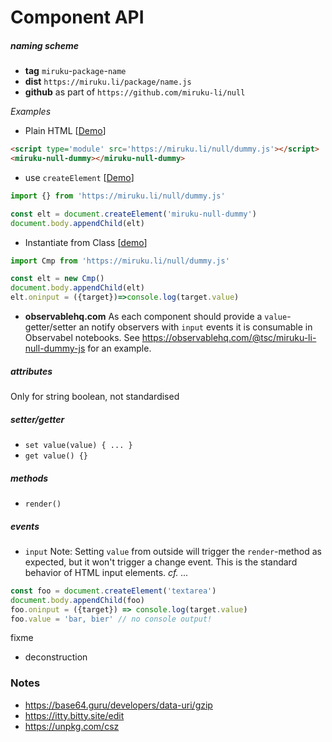 # Component API

##### naming scheme
  * **tag** `miruku`-`package`-`name`
  * **dist** `https://miruku.li/package/name.js`
  * **github** as part of `https://github.com/miruku-li/null`

*Examples*
  * Plain HTML [[Demo](https://flems.io/#0=N4IgzgpgNhDGAuEAmIBcIB0ALeBbKIANCLAPYB2YpMaJ1UAhgA6QrEBmAljGGgNqhyDXBFrY8BYmXKIZtADxhYAJ05N4AAngBPJhAC8AclykkAVxiGNYZbCM54LVAHpnuTsrMBrMxiidncgsoZ3NcXG0MACswQwA+eWclVXU4gB1yeXdPHwBaIKgoXLCIhLcPbzN84OKzcO04onBoOHhOCl50AEZUAGYAThAAXwBdIaA)]
```html
<script type='module' src='https://miruku.li/null/dummy.js'></script>
<miruku-null-dummy></miruku-null-dummy>
```
  * use `createElement` [[Demo](https://flems.io/#0=N4Igxg9gdgzhA2BTEAucD4EMAONEBMQAaEAMwEskZUBtUKTAW2TQDoALAF0fmPSk6IBqECAC+RekxYhWAK2olIAoZxHlG2CACdOAAmBi9pbREZ6A5F064UAejuNy2gK4BrF63jk7UF-Hg7fBdGRgBPeRgLAB0oWOUYfUR4fQBePXwIMBDVVjBtRExBAFEkZgEACgsnVw8AWj8AuuDQsIsASljM7PLOVgAjCHwInGwhfABhdkp8CuTOdr5ITUpEbRF+zH7kvjwkME5yaGo0AGYUU4AGOsuUS-FJEAZmETyYRX5BYTRxAF0xIA)]
```js
import {} from 'https://miruku.li/null/dummy.js'

const elt = document.createElement('miruku-null-dummy') 
document.body.appendChild(elt)
```
  * Instantiate from Class [[demo](https://flems.io/#0=N4Igxg9gdgzhA2BTEAucD4EMAONEBMQAaEAMwEskZUBtUKTAW2TQDoALAF0fmPSk6IBqECAC+RekxYhWAK2olIAoZxHlG2CACdOAAgDCmvaW0RGegORdOuFAHp7jctoCuAa1et45e1Ffw8Pb4royMAJ7yMJYAOlBxyjD6iPD6ALx6UIgA7oaaABQAlHH4EGChqqwARhD4kTjYQvgG7JT4+SmcxVmprNDkUNiu6Xr5wJyY2gDmiJxihWkAfIkIiN4QU-kT07OsAG6Y8K6IhXyQmpSI2iJVmFUpfHhIYJzk0NRoAAwonwC0ACwoACsAEZxJIQAxmCJWGAYIp+IJhGhxABdMRAA)]

```js
import Cmp from 'https://miruku.li/null/dummy.js'

const elt = new Cmp()
document.body.appendChild(elt)
elt.oninput = ({target})=>console.log(target.value)
```
  * **observablehq.com**
  As each component should provide a `value`-getter/setter an notify observers with `input` events it is consumable in Observabel notebooks. See https://observablehq.com/@tsc/miruku-li-null-dummy-js for an example.

##### attributes
Only for string boolean, not standardised

##### setter/getter
  * `set value(value) { ... }`
  * `get value() {}`

##### methods
  * `render()`

##### events
  * `input`
   Note: Setting `value` from outside will trigger the `render`-method as expected, but it won't trigger a change event. This is the standard behavior of HTML input elements. *cf. ...*
```js
const foo = document.createElement('textarea')
document.body.appendChild(foo)
foo.oninput = ({target}) => console.log(target.value)
foo.value = 'bar, bier' // no console output!
```


fixme
  * deconstruction

### Notes

  * https://base64.guru/developers/data-uri/gzip
  * https://itty.bitty.site/edit
  * https://unpkg.com/csz
